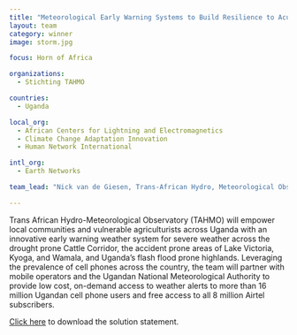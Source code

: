```yaml
---
title: "Meteorological Early Warning Systems to Build Resilience to Acute Climate‐Induced Shocks"
layout: team
category: winner
image: storm.jpg

focus: Horn of Africa

organizations:
  - Stichting TAHMO

countries:
  - Uganda

local_org:
  - African Centers for Lightning and Electromagnetics
  - Climate Change Adaptation Innovation
  - Human Network International

intl_org:
  - Earth Networks

team_lead: "Nick van de Giesen, Trans-African Hydro, Meteorological Observatory (TAHMO)"

---
```


Trans African Hydro-Meteorological Observatory (TAHMO) will empower local communities and vulnerable agriculturists across Uganda with an innovative early warning weather system for severe weather across the drought prone Cattle Corridor, the accident prone areas of Lake Victoria, Kyoga, and Wamala, and Uganda’s flash flood prone highlands. Leveraging the prevalence of cell phones across the country, the team will partner with mobile operators and the Ugandan National Meteorological Authority to provide low cost, on-demand access to weather alerts to more than 16 million Ugandan cell phone users and free access to all 8 million Airtel subscribers.

[Click here](../../assets/downloads/solution-statements/TAHMO-Solution-Statement.pdf) to download the solution statement.
